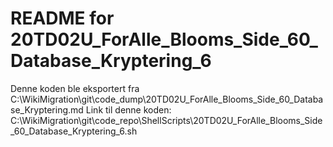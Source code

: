 # README for 20TD02U_ForAlle_Blooms_Side_60_Database_Kryptering_6
Denne koden ble eksportert fra C:\WikiMigration\git\code_dump\20TD02U_ForAlle_Blooms_Side_60_Database_Kryptering.md
Link til denne koden: C:\WikiMigration\git\code_repo\ShellScripts\20TD02U_ForAlle_Blooms_Side_60_Database_Kryptering_6.sh
